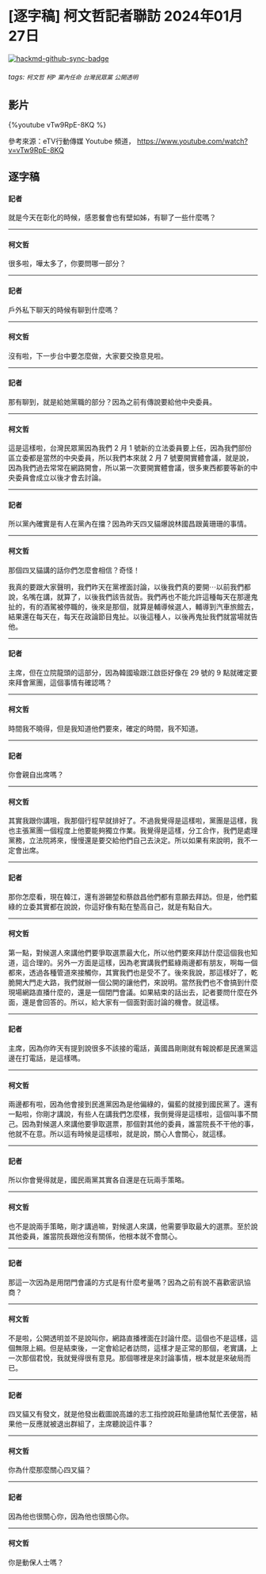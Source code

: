 # [逐字稿] 柯文哲記者聯訪 2024年01月27日

[![hackmd-github-sync-badge](https://hackmd.io/GWU0t7yTRL2ZH54QuVQmjw/badge)](https://hackmd.io/GWU0t7yTRL2ZH54QuVQmjw)


###### tags: `柯文哲` `柯P` `黨內任命` `台灣民眾黨` `公開透明`

## 影片

{%youtube vTw9RpE-8KQ %}

參考來源：eTV行動傳媒 Youtube 頻道， https://www.youtube.com/watch?v=vTw9RpE-8KQ

## 逐字稿

#### 記者

就是今天在彰化的時候，感恩餐會也有壁如姊，有聊了一些什麼嗎？

---

#### 柯文哲

很多啦，嘩太多了，你要問哪一部分？

---

#### 記者

戶外私下聊天的時候有聊到什麼嗎？

---

#### 柯文哲

沒有啦，下一步台中要怎麼做，大家要交換意見啦。

---

#### 記者

那有聊到，就是給她黨職的部分？因為之前有傳說要給他中央委員。

---

#### 柯文哲

這是這樣啦，台灣民眾黨因為我們 2 月 1 號新的立法委員要上任，因為我們部份區立委都是當然的中央委員，所以我們本來就 2 月 7 號要開實體會議，就是說，因為我們過去常常在網路開會，所以第一次要開實體會議，很多東西都要等新的中央委員會成立以後才會去討論。

---

#### 記者

所以黨內確實是有人在黨內在擋？因為昨天四叉貓爆說林國昌跟黃珊珊的事情。

---

#### 柯文哲

那個四叉貓講的話你們怎麼會相信？奇怪！
 
我真的要跟大家聲明，我們昨天在黨裡面討論，以後我們真的要開⋯以前我們都說，名嘴在講，就算了，以後我們該告就告。我們再也不能允許這種每天在那邊鬼扯的，有的酒駕被停職的，後來是那個，就算是輔導候選人，輔導到汽車旅館去，結果還在每天在，每天在政論節目鬼扯。以後這種人，以後再鬼扯我們就當場就告他。

---

#### 記者

主席，但在立院龍頭的這部分，因為韓國瑜跟江啟臣好像在 29 號的 9 點就確定要來拜會黨團，這個事情有確認嗎？

---

#### 柯文哲

時間我不曉得，但是我知道他們要來，確定的時間，我不知道。

---

#### 記者

你會親自出席嗎？

---

#### 柯文哲

其實我跟你講哦，我那個行程早就排好了。不過我覺得是這樣啦，黨團是這樣，我也主張黨團一個程度上他要能夠獨立作業。我覺得是這樣，分工合作，我們是處理黨務，立法院將來，慢慢還是要交給他們自己去決定。所以如果有來說明，我不一定會出席。

---

#### 記者

那你怎麼看，現在韓江，還有游錫堃和蔡啟昌他們都有意願去拜訪。但是，他們藍綠的立委其實都在說說，你這好像有點在墊高自己，就是有點自大。

---

#### 柯文哲

第一點，對候選人來講他們要爭取選票最大化，所以他們要來拜訪什麼這個我也知道，這合理的。另外一方面是這樣，因為老實講我們藍綠兩邊都有朋友，啊每一個都來，透過各種管道來接觸你，其實我們也是受不了。後來我說，那這樣好了，乾脆開大門走大路，我們就辦一個公開的讓他們，來說明。當然我們也不會搞到什麼現場網路直播什麼的，還是一個閉門會議。如果結束的話出去，記者要問什麼在外面，還是會回答的。所以，給大家有一個面對面討論的機會。就這樣。

---

#### 記者

主席，因為你昨天有提到說很多不該接的電話，黃國昌剛剛就有報說都是民進黨這邊在打電話，是這樣嗎。

---

#### 柯文哲

兩邊都有啦，因為他會接到民進黨因為是他偏綠的，偏藍的就接到國民黨了。還有一點啦，你剛才講說，有些人在講我們怎麼樣，我倒覺得是這樣啦，這個叫事不關己。因為對候選人來講他要爭取選票，那個對其他的委員，誰當院長不干他的事，他就不在意。所以這有時候是這樣啦，就是說，關心人會關心，就這樣。

---

#### 記者

所以你會覺得就是，國民兩黨其實各自還是在玩兩手策略。

---

#### 柯文哲

也不是說兩手策略，剛才講過嘛，對候選人來講，他需要爭取最大的選票。至於說其他委員，誰當院長跟他沒有關係，他根本就不會關心。

---

#### 記者

那這一次因為是用閉門會議的方式是有什麼考量嗎？因為之前有說不喜歡密訊協商？

---

#### 柯文哲

不是啦，公開透明並不是說叫你，網路直播裡面在討論什麼。這個也不是這樣，這個無限上綱。但是結束後，一定會給記者訪問，這樣才是正常的那個，老實講，上一次那個君悅，我就覺得很有意見。那個哪裡是來討論事情，根本就是來破局而已。

---

#### 記者

四叉貓又有發文，就是他發出截圖說高雄的志工指控說莊貽量請他幫忙丟便當，結果他一反應就被退出群組了，主席聽說這件事？

---

#### 柯文哲

你為什麼那麼關心四叉貓？

---

#### 記者

因為他也很關心你，因為他也很關心你。

---

#### 柯文哲

你是動保人士嗎？

